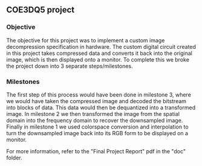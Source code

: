 ## COE3DQ5 project


### Objective

The objective for this project was to implement a custom image decompression
specification in hardware. The custom digital circuit created in this project takes compressed
data and converts it back into the original image, which is then displayed onto a monitor. To
complete this we broke the project down into 3 separate steps/milestones.


### Milestones

The first step of this process would have been done in milestone 3, where we would
have taken the compressed image and decoded the bitstream into blocks of data. This data
would then be dequantized into a transformed image. In milestone 2 we then transformed the
image from the spatial domain into the frequency domain to recover the downsampled image.
Finally in milestone 1 we used colorspace conversion and interpolation to turn the
downsampled image back into its RGB form to be displayed on a monitor. 


For more information, refer to the "Final Project Report" pdf in the "doc" folder.